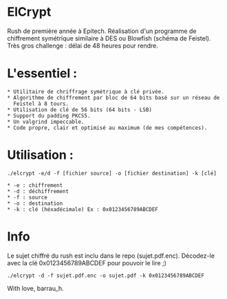 # ElCrypt

Rush de première année à Epitech. Réalisation d'un programme de chiffrement symétrique similaire à
DES ou Blowfish (schéma de Feistel). Très gros challenge : délai de 48 heures pour rendre.

# L'essentiel :
    * Utilitaire de chriffrage symétrique à clé privée.
    * Algorithme de chiffrement par bloc de 64 bits basé sur un réseau de
      Feistel à 8 tours.
    * Utilisation de clé de 56 bits (64 bits - LSB)
    * Support du padding PKCS5.
    * Un valgrind impeccable.
    * Code propre, clair et optimisé au maximum (de mes compétences).

# Utilisation :

    ./elcrypt -e/d -f [fichier source] -o [fichier destination] -k [clé]

    * -e : chiffrement
    * -d : déchiffrement
    * -f : source
    * -o : destination
    * -k : clé (héxadécimale) Ex : 0x0123456789ABCDEF

# Info

Le sujet chiffré du rush est inclu dans le repo (sujet.pdf.enc). Décodez-le avec la clé 0x0123456789ABCDEF pour pouvoir le lire ;)

    ./elcrypt -d -f sujet.pdf.enc -o sujet.pdf -k 0x0123456789ABCDEF

With love,
barrau_h.
